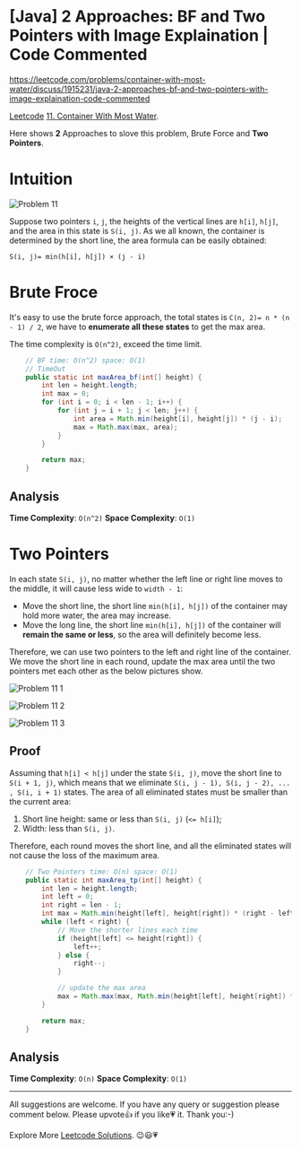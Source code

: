 # [Java] 2 Approaches: BF and Two Pointers with Image Explaination | Code Commented

https://leetcode.com/problems/container-with-most-water/discuss/1915231/java-2-approaches-bf-and-two-pointers-with-image-explaination-code-commented

[Leetcode](https://leetcode.com/) [11. Container With Most Water](https://leetcode.com/problems/container-with-most-water/).

Here shows **2** Approaches to slove this problem, Brute Force and **Two Pointers**.

# Intuition
![Problem 11](https://s3-lc-upload.s3.amazonaws.com/uploads/2018/07/17/question_11.jpg)

Suppose two pointers `i`, `j`, the heights of the vertical lines are `h[i]`, `h[j]`, and the area in this state is `S(i, j)`. 
As we all known, the container is determined by the short line, the area formula can be easily obtained:

`S(i, j)= min(h[i], h[j]) × (j - i)`

# Brute Froce

It's easy to use the brute force approach, the total states is `C(n, 2)= n * (n - 1) / 2`, we have to **enumerate all these states** to get the max area.

The time complexity is `O(n^2)`, exceed the time limit.

```java
    // BF time: O(n^2) space: O(1)
    // TimeOut
    public static int maxArea_bf(int[] height) {
        int len = height.length;
        int max = 0;
        for (int i = 0; i < len - 1; i++) {
            for (int j = i + 1; j < len; j++) {
                int area = Math.min(height[i], height[j]) * (j - i);
                max = Math.max(max, area);
            }
        }

        return max;
    }
```

## Analysis

**Time Complexity**: `O(n^2)`
**Space Complexity**: `O(1)`

# Two Pointers
In each state `S(i, j)`, no matter whether the left line or right line moves to the middle, it will cause less wide to `width - 1`:

- Move the short line, the short line `min(h[i], h[j])` of the container may hold more water,  the area may increase.
- Move the long line, the short line `min(h[i], h[j])` of the container will **remain the same or less**, so the area will definitely become less.

Therefore, we can use two pointers to the left and right line of the container. We move the short line in each round, update the max area until the two pointers met each other as the below pictures show.

![Problem 11 1](https://assets.leetcode.com/users/images/1bbdebff-40e8-43b6-b975-050eced682e6_1649125223.181647.png)

![Problem 11 2](https://assets.leetcode.com/users/images/e7d55353-7491-44b2-af67-51e4aeee414f_1649125223.358524.png)

![Problem 11 3](https://assets.leetcode.com/users/images/395bbe7e-1218-4750-a744-21c590c5981c_1649125223.3798895.png)


## Proof

Assuming that `h[i] < h[j]` under the state `S(i, j)`, move the short line to `S(i + 1, j)`, which means that we eliminate `S(i, j - 1), S(i, j - 2), ... , S(i, i + 1)` states. The area of all eliminated states must be smaller than the current area:

1. Short line height: same or less than `S(i, j)` (`<= h[i]`);
2.  Width: less than `S(i, j)`.

Therefore, each round moves the short line, and all the eliminated states will not cause the loss of the maximum area.

```java
    // Two Pointers time: O(n) space: O(1)
    public static int maxArea_tp(int[] height) {
        int len = height.length;
        int left = 0;
        int right = len - 1;
        int max = Math.min(height[left], height[right]) * (right - left);
        while (left < right) {
            // Move the shorter lines each time
            if (height[left] <= height[right]) {
                left++;
            } else {
                right--;
            }

            // update the max area
            max = Math.max(max, Math.min(height[left], height[right]) * (right - left));
        }

        return max;
    }
```

## Analysis

**Time Complexity**: `O(n)`
**Space Complexity**: `O(1)`

------------

All suggestions are welcome. 
If you have any query or suggestion please comment below.
Please upvote👍 if you like💗 it. Thank you:-)

Explore More [Leetcode Solutions](https://leetcode.com/discuss/general-discussion/1868912/My-Leetcode-Solutions-All-In-One). 😉😃💗

